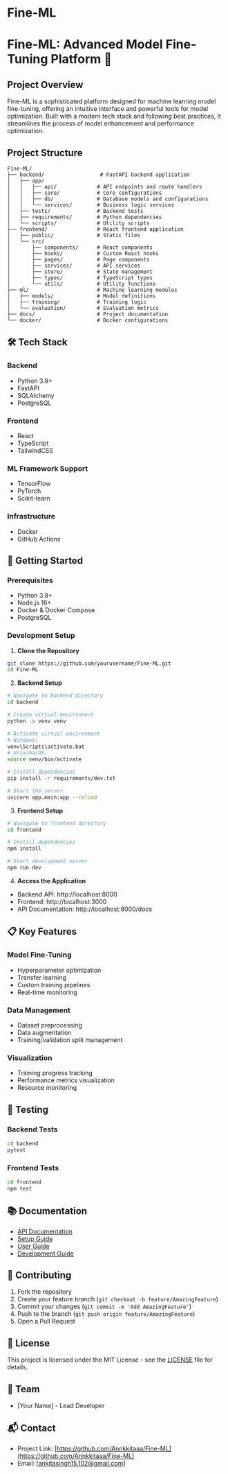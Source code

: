 # Fine-ML
 
# Fine-ML: Advanced Model Fine-Tuning Platform 🚀

## Project Overview
Fine-ML is a sophisticated platform designed for machine learning model fine-tuning, offering an intuitive interface and powerful tools for model optimization. Built with a modern tech stack and following best practices, it streamlines the process of model enhancement and performance optimization.

## Project Structure
```
Fine-ML/
├── backend/                  # FastAPI backend application
│   ├── app/
│   │   ├── api/             # API endpoints and route handlers
│   │   ├── core/            # Core configurations
│   │   ├── db/              # Database models and configurations
│   │   └── services/        # Business logic services
│   ├── tests/               # Backend tests
│   ├── requirements/        # Python dependencies
│   └── scripts/             # Utility scripts
├── frontend/                # React frontend application
│   ├── public/              # Static files
│   └── src/
│       ├── components/      # React components
│       ├── hooks/           # Custom React hooks
│       ├── pages/           # Page components
│       ├── services/        # API services
│       ├── store/           # State management
│       ├── types/           # TypeScript types
│       └── utils/           # Utility functions
├── ml/                      # Machine learning modules
│   ├── models/              # Model definitions
│   ├── training/            # Training logic
│   └── evaluation/          # Evaluation metrics
├── docs/                    # Project documentation
└── docker/                  # Docker configurations
```

## 🛠️ Tech Stack

### Backend
- Python 3.8+
- FastAPI
- SQLAlchemy
- PostgreSQL

### Frontend
- React
- TypeScript
- TailwindCSS

### ML Framework Support
- TensorFlow
- PyTorch
- Scikit-learn

### Infrastructure
- Docker
- GitHub Actions

## 🚀 Getting Started

### Prerequisites
- Python 3.8+
- Node.js 16+
- Docker & Docker Compose
- PostgreSQL

### Development Setup

1. **Clone the Repository**
```bash
git clone https://github.com/yourusername/Fine-ML.git
cd Fine-ML
```

2. **Backend Setup**
```bash
# Navigate to backend directory
cd backend

# Create virtual environment
python -m venv venv

# Activate virtual environment
# Windows:
venv\Scripts\activate.bat
# Unix/macOS:
source venv/bin/activate

# Install dependencies
pip install -r requirements/dev.txt

# Start the server
uvicorn app.main:app --reload
```

3. **Frontend Setup**
```bash
# Navigate to frontend directory
cd frontend

# Install dependencies
npm install

# Start development server
npm run dev
```

4. **Access the Application**
- Backend API: http://localhost:8000
- Frontend: http://localhost:3000
- API Documentation: http://localhost:8000/docs

## 📋 Key Features

### Model Fine-Tuning
- Hyperparameter optimization
- Transfer learning
- Custom training pipelines
- Real-time monitoring

### Data Management
- Dataset preprocessing
- Data augmentation
- Training/validation split management

### Visualization
- Training progress tracking
- Performance metrics visualization
- Resource monitoring

## 🧪 Testing

### Backend Tests
```bash
cd backend
pytest
```

### Frontend Tests
```bash
cd frontend
npm test
```

## 📚 Documentation
- [API Documentation](docs/api/)
- [Setup Guide](docs/setup/)
- [User Guide](docs/usage/)
- [Development Guide](docs/development/)

## 🤝 Contributing
1. Fork the repository
2. Create your feature branch (`git checkout -b feature/AmazingFeature`)
3. Commit your changes (`git commit -m 'Add AmazingFeature'`)
4. Push to the branch (`git push origin feature/AmazingFeature`)
5. Open a Pull Request

## 📝 License
This project is licensed under the MIT License - see the [LICENSE](LICENSE) file for details.

## 👥 Team
- [Your Name] - Lead Developer

## 📬 Contact
- Project Link: [https://github.com/Annkkitaaa/Fine-ML](https://github.com/Annkkitaaa/Fine-ML)
- Email: [ankitasingh15.102@gmail.com]
